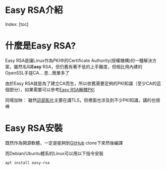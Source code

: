 # Easy RSA介紹

Index:
[toc]

# 什麼是Easy RSA?
Easy RSA是讓Linux作為PKI中的Certificate Authority(授權機構)的一種解決方案，雖然名叫**Easy** RSA，但仍舊有著不低的上手難度，但相比用內建的OpenSSL手搓CA...
恩...簡單多了

由於Easy RSA就是為了建立CA而生，所以依舊需要足夠的PKI知識（至少CA的這個部分），如果需要可以參考[Easy RSA解釋PKI](https://easy-rsa.readthedocs.io/en/latest/intro-to-PKI/)

同場加映：
雖然[這部影片](https://fb.watch/sc3H2LKS81/)主要在講TLS，但裡面也涉及到不少PKI知識，講的也很棒

# Easy RSA安裝
既然作為開源軟體，一定是能夠到[GitHub](https://github.com/OpenVPN/easy-rsa) clone下來然後編譯

而Debian/Ubuntu體系的Linux可以用以下指令安裝
```bash
apt install easy-rsa
```
